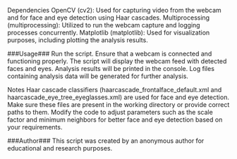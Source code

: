 Dependencies
OpenCV (cv2): Used for capturing video from the webcam and for face and eye detection using Haar cascades.
Multiprocessing (multiprocessing): Utilized to run the webcam capture and logging processes concurrently.
Matplotlib (matplotlib): Used for visualization purposes, including plotting the analysis results.

###Usage###
Run the script.
Ensure that a webcam is connected and functioning properly.
The script will display the webcam feed with detected faces and eyes.
Analysis results will be printed in the console.
Log files containing analysis data will be generated for further analysis.

Notes
Haar cascade classifiers (haarcascade_frontalface_default.xml and haarcascade_eye_tree_eyeglasses.xml) are used for face and eye detection. Make sure these files are present in the working directory or provide correct paths to them.
Modify the code to adjust parameters such as the scale factor and minimum neighbors for better face and eye detection based on your requirements.

###Author###
This script was created by an anonymous author for educational and research purposes.
